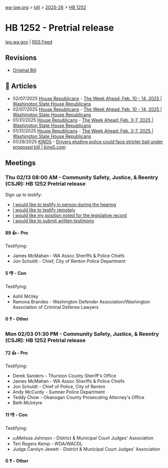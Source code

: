 [wa-law.org](/) > [bill](/bill/) > [2025-26](/bill/2025-26/) > [HB 1252](/bill/2025-26/hb/1252/)

# HB 1252 - Pretrial release
[leg.wa.gov](https://app.leg.wa.gov/billsummary?BillNumber=1252&Year=2025&Initiative=false) | [RSS Feed](./rss.xml)

## Revisions
* [Original Bill](1/)

## 📰 Articles
* 02/07/2025 [House Republicans](/org/house_republicans/) - [The Week Ahead: Feb. 10 - 14, 2025 | Washington State House Republicans](http://houserepublicans.wa.gov/week/the-week-ahead-feb-10-14-2025/#:~:text=HB%201252)
* 02/07/2025 [House Republicans](/org/house_republicans/) - [The Week Ahead: Feb. 10 - 14, 2025 | Washington State House Republicans](https://houserepublicans.wa.gov/week/the-week-ahead-feb-10-14-2025/#:~:text=HB%201252)
* 01/31/2025 [House Republicans](/org/house_republicans/) - [The Week Ahead: Feb. 3-7, 2025 | Washington State House Republicans](http://houserepublicans.wa.gov/week/the-week-ahead-feb-3-7-2025/#:~:text=HB%201252)
* 01/31/2025 [House Republicans](/org/house_republicans/) - [The Week Ahead: Feb. 3-7, 2025 | Washington State House Republicans](https://houserepublicans.wa.gov/week/the-week-ahead-feb-3-7-2025/#:~:text=HB%201252)
* 01/29/2025 [KING5](/org/king5/) - [Drivers eluding police could face stricter bail under proposed bill | king5.com](https://www.king5.com/article/news/politics/state-politics/washington-law-would-change-how-judges-treat-drivers-run-from-police/281-29792d75-9aac-4d30-9c69-5e46f8ecdb45#:~:text=House%20Bill%201532)

## Meetings
### Thu 02/13 08:00 AM - Community Safety, Justice, & Reentry (CSJR): HB 1252 Pretrial release
Sign up to testify:
* [I would like to testify in person during the hearing](https://app.leg.wa.gov/csi/Testifier/Add?chamber=House&mId=32737&aId=163324&caId=25560&tId=1)
* [I would like to testify remotely](https://app.leg.wa.gov/csi/Testifier/Add?chamber=House&mId=32737&aId=163324&caId=25560&tId=2)
* [I would like my position noted for the legislative record](https://app.leg.wa.gov/csi/Testifier/Add?chamber=House&mId=32737&aId=163324&caId=25560&tId=3)
* [I would like to submit written testimony](https://app.leg.wa.gov/csi/Testifier/Add?chamber=House&mId=32737&aId=163324&caId=25560&tId=4)

#### 89 👍 - Pro
Testifying:
* James McMahan - WA Assoc Sheriffs & Police Chiefs
* Jon Schuldt - Chief, City of Renton Police Department

#### 5 👎 - Con
Testifying:
* Ashli McVey
* Ramona Brandes - Washington Defender Association/Washington Association of Criminal Defense Lawyers

#### 0 ❓ - Other

### Mon 02/03 01:30 PM - Community Safety, Justice, & Reentry (CSJR): HB 1252 Pretrial release
#### 72 👍 - Pro
Testifying:
* Derek Sanders - Thurston County Sheriff's Office
* James McMahan - WA Assoc Sheriffs & Police Chiefs
* Jon Schuldt - Chief of Police, City of Renton
* Andy McCurdy - Sumner Police Department
* Teddy Chow - Okanogan County Prosecuting Attorney's Office
* Beth McIntyre

#### 11 👎 - Con
Testifying:
* 💵Melissa Johnson - District & Municipal Court Judges' Association
* Teri Rogers Kemp - WDA/WACDL
* Judge Carolyn Jewett - District & Municipal Court Judges' Association

#### 0 ❓ - Other
